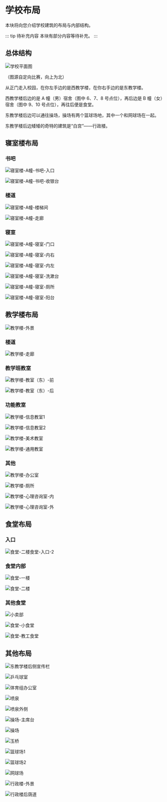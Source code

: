 # 学校布局

本块将向您介绍学校建筑的布局与内部结构。

::: tip 待补充内容
本块有部分内容等待补充。
:::

## 总体结构

![学校平面图](https://static.wd-ljt.com/ray-51-images-new/2020-06-14_103700.jpg?x-oss-process=image/resize,h_1080)

（图源自定向比赛，向上为北）

从正门走入校园，在你左手边的是西教学楼，在你右手边的是东教学楼。

西教学楼后边的是 A 幢（男）宿舍（图中 6、7、8 号点位），再后边是 B 幢（女）宿舍（图中 9、10 号点位），再往后便是食堂。

东教学楼后边可以通往操场，操场有两个篮球场地，其中一个和网球场在一起。

东教学楼后边矮矮的奇特的建筑是“白宫”——行政楼。

## 寝室楼布局

### 书吧

![寝室楼-A幢-书吧-入口](https://static.wd-ljt.com/ray-51-images-new/寝室楼-A幢-书吧-入口.jpg?x-oss-process=image/resize,h_1080)

![寝室楼-A幢-书吧-收银台](https://static.wd-ljt.com/ray-51-images-new/寝室楼-A幢-书吧-收银台.jpg?x-oss-process=image/resize,h_1080)

### 楼道

![寝室楼-A幢-楼梯间](https://static.wd-ljt.com/ray-51-images-new/寝室楼-A幢-楼梯间.jpg?x-oss-process=image/resize,h_1080)

![寝室楼-A幢-走廊](https://static.wd-ljt.com/ray-51-images-new/寝室楼-A幢-走廊.jpg?x-oss-process=image/resize,h_1080)

### 寝室

![寝室楼-A幢-寝室-门口](https://static.wd-ljt.com/ray-51-images-new/寝室楼-A幢-寝室-门口.jpg?x-oss-process=image/resize,h_1080)

![寝室楼-A幢-寝室-内右](https://static.wd-ljt.com/ray-51-images-new/寝室楼-A幢-寝室-内右.jpg?x-oss-process=image/resize,h_1080)

![寝室楼-A幢-寝室-内左](https://static.wd-ljt.com/ray-51-images-new/寝室楼-A幢-寝室-内左.jpg?x-oss-process=image/resize,h_1080)

![寝室楼-A幢-寝室-洗漱台](https://static.wd-ljt.com/ray-51-images-new/寝室楼-A幢-寝室-洗漱台.jpg?x-oss-process=image/resize,h_1080)

![寝室楼-A幢-寝室-厕所](https://static.wd-ljt.com/ray-51-images-new/寝室楼-A幢-寝室-厕所.jpg?x-oss-process=image/resize,h_1080)

![寝室楼-A幢-寝室-阳台](https://static.wd-ljt.com/ray-51-images-new/寝室楼-A幢-寝室-阳台.jpg?x-oss-process=image/resize,h_1080)

## 教学楼布局

![教学楼-外景](https://static.wd-ljt.com/ray-51-images-new/教学楼-外景.jpg?x-oss-process=image/resize,h_1080)

### 楼道

![教学楼-走廊](https://static.wd-ljt.com/ray-51-images-new/教学楼-走廊.jpg?x-oss-process=image/resize,h_1080)

### 教学班教室

![教学楼-教室（东）-前](https://static.wd-ljt.com/ray-51-images-new/教学楼-教室（东）-前.jpg?x-oss-process=image/resize,h_1080)

![教学楼-教室（东）-后](https://static.wd-ljt.com/ray-51-images-new/教学楼-教室（东）-后.jpg?x-oss-process=image/resize,h_1080)

### 功能教室

![教学楼-信息教室1](https://static.wd-ljt.com/ray-51-images-new/教学楼-信息教室1.jpg?x-oss-process=image/resize,h_1080)

![教学楼-信息教室2](https://static.wd-ljt.com/ray-51-images-new/教学楼-信息教室2.jpg?x-oss-process=image/resize,h_1080)

![教学楼-美术教室](https://static.wd-ljt.com/ray-51-images-new/教学楼-美术教室.jpg?x-oss-process=image/resize,h_1080)

![教学楼-通用教室](https://static.wd-ljt.com/ray-51-images-new/教学楼-通用教室.jpg?x-oss-process=image/resize,h_1080)

### 其他

![教学楼-办公室](https://static.wd-ljt.com/ray-51-images-new/教学楼-办公室.jpg?x-oss-process=image/resize,h_1080)

![教学楼-厕所](https://static.wd-ljt.com/ray-51-images-new/教学楼-厕所.jpg?x-oss-process=image/resize,h_1080)

![教学楼-心理咨询室-内](https://static.wd-ljt.com/ray-51-images-new/教学楼-心理咨询室-内.jpg?x-oss-process=image/resize,h_1080)

![教学楼-心理咨询室-外](https://static.wd-ljt.com/ray-51-images-new/教学楼-心理咨询室-外.jpg?x-oss-process=image/resize,h_1080)

## 食堂布局

### 入口

![食堂-二楼食堂-入口-2](https://static.wd-ljt.com/ray-51-images-new/食堂-二楼食堂-入口-2.jpg?x-oss-process=image/resize,h_1080)

### 食堂内部

![食堂-一楼](https://static.wd-ljt.com/ray-51-images-new/食堂-一楼.jpg?x-oss-process=image/resize,h_1080)

![食堂-二楼](https://static.wd-ljt.com/ray-51-images-new/食堂-二楼.jpg?x-oss-process=image/resize,h_1080)

### 其他食堂

![小卖部](https://static.wd-ljt.com/ray-51-images-new/小卖部.jpg?x-oss-process=image/resize,h_1080)

![食堂-小食堂](https://static.wd-ljt.com/ray-51-images-new/食堂-小食堂.jpg?x-oss-process=image/resize,h_1080)

![食堂-教工食堂](https://static.wd-ljt.com/ray-51-images-new/食堂-教工食堂.jpg?x-oss-process=image/resize,h_1080)

## 其他布局

![东教学楼后侧宣传栏](https://static.wd-ljt.com/ray-51-images-new/东教学楼后侧宣传栏.jpg?x-oss-process=image/resize,h_1080)

![乒乓球室](https://static.wd-ljt.com/ray-51-images-new/乒乓球室.jpg?x-oss-process=image/resize,h_1080)

![体育组办公室](https://static.wd-ljt.com/ray-51-images-new/体育组办公室.jpg?x-oss-process=image/resize,h_1080)

![喷泉](https://static.wd-ljt.com/ray-51-images-new/喷泉.jpg?x-oss-process=image/resize,h_1080)

![喷泉外侧](https://static.wd-ljt.com/ray-51-images-new/喷泉外侧.jpg?x-oss-process=image/resize,h_1080)

![操场-主席台](https://static.wd-ljt.com/ray-51-images-new/操场-主席台.jpg?x-oss-process=image/resize,h_1080)

![操场](https://static.wd-ljt.com/ray-51-images-new/操场.jpg?x-oss-process=image/resize,h_1080)

![玉桥](https://static.wd-ljt.com/ray-51-images-new/玉桥.jpg?x-oss-process=image/resize,h_1080)

![篮球场1](https://static.wd-ljt.com/ray-51-images-new/篮球场1.jpg?x-oss-process=image/resize,h_1080)

![篮球场2](https://static.wd-ljt.com/ray-51-images-new/篮球场2.jpg?x-oss-process=image/resize,h_1080)

![网球场](https://static.wd-ljt.com/ray-51-images-new/网球场.jpg?x-oss-process=image/resize,h_1080)

![行政楼-外景](https://static.wd-ljt.com/ray-51-images-new/行政楼-外景.jpg?x-oss-process=image/resize,h_1080)

![行政楼后荫道](https://static.wd-ljt.com/ray-51-images-new/行政楼后荫道.jpg?x-oss-process=image/resize,h_1080)
